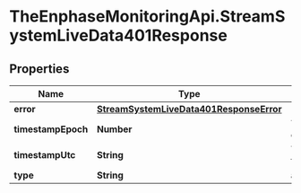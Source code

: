 # TheEnphaseMonitoringApi.StreamSystemLiveData401Response

## Properties

Name | Type | Description | Notes
------------ | ------------- | ------------- | -------------
**error** | [**StreamSystemLiveData401ResponseError**](StreamSystemLiveData401ResponseError.md) |  | [optional] 
**timestampEpoch** | **Number** | Timestamp in epoch format. | [optional] 
**timestampUtc** | **String** | Timestamp in UTC format. | [optional] 
**type** | **String** | authentication_error | [optional] 


